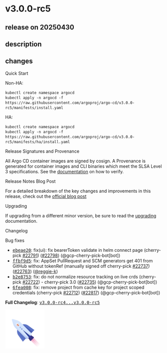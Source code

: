 # v3.0.0-rc5

## release on 20250430
## description
## changes
Quick Start

Non-HA:

    kubectl create namespace argocd
    kubectl apply -n argocd -f https://raw.githubusercontent.com/argoproj/argo-cd/v3.0.0-rc5/manifests/install.yaml

HA:

    kubectl create namespace argocd
    kubectl apply -n argocd -f https://raw.githubusercontent.com/argoproj/argo-cd/v3.0.0-rc5/manifests/ha/install.yaml

Release Signatures and Provenance

All Argo CD container images are signed by cosign. A Provenance is generated for container images and CLI binaries which meet the SLSA Level 3 specifications. See the <a href="https://argo-cd.readthedocs.io/en/stable/operator-manual/signed-release-assets" rel="nofollow">documentation</a> on how to verify.

Release Notes Blog Post

For a detailed breakdown of the key changes and improvements in this release, check out the <a href="https://blog.argoproj.io/argo-cd-v2-14-release-candidate-57a664791e2a" rel="nofollow">official blog post</a>

Upgrading

If upgrading from a different minor version, be sure to read the <a href="https://argo-cd.readthedocs.io/en/stable/operator-manual/upgrading/overview/" rel="nofollow">upgrading</a> documentation.

Changelog

Bug fixes

* <a class="commit-link" data-hovercard-type="commit" data-hovercard-url="https://github.com/argoproj/argo-cd/commit/ebeae20ff40aef654a0cfbffdade8aaf03d012c1/hovercard" href="https://github.com/argoproj/argo-cd/commit/ebeae20ff40aef654a0cfbffdade8aaf03d012c1"><tt>ebeae20</tt></a>: fix(ui): fix bearerToken validate in helm connect page (cherry-pick <a class="issue-link js-issue-link" data-error-text="Failed to load title" data-id="3019281323" data-permission-text="Title is private" data-url="https://github.com/argoproj/argo-cd/issues/22791" data-hovercard-type="pull_request" data-hovercard-url="/argoproj/argo-cd/pull/22791/hovercard" href="https://github.com/argoproj/argo-cd/pull/22791">#22791</a>) (<a class="issue-link js-issue-link" data-error-text="Failed to load title" data-id="3020391969" data-permission-text="Title is private" data-url="https://github.com/argoproj/argo-cd/issues/22798" data-hovercard-type="pull_request" data-hovercard-url="/argoproj/argo-cd/pull/22798/hovercard" href="https://github.com/argoproj/argo-cd/pull/22798">#22798</a>) (@gcp-cherry-pick-bot[bot])
* <a class="commit-link" data-hovercard-type="commit" data-hovercard-url="https://github.com/argoproj/argo-cd/commit/ffbf9d5911e9fd747d879987060162e108c70b2b/hovercard" href="https://github.com/argoproj/argo-cd/commit/ffbf9d5911e9fd747d879987060162e108c70b2b"><tt>ffbf9d5</tt></a>: fix: AppSet PullRequest and SCM generators get 401 from GitHub without tokenRef (manually signed off cherry-pick <a class="issue-link js-issue-link" data-error-text="Failed to load title" data-id="3008578824" data-permission-text="Title is private" data-url="https://github.com/argoproj/argo-cd/issues/22737" data-hovercard-type="pull_request" data-hovercard-url="/argoproj/argo-cd/pull/22737/hovercard" href="https://github.com/argoproj/argo-cd/pull/22737">#22737</a>) (<a class="issue-link js-issue-link" data-error-text="Failed to load title" data-id="3012719837" data-permission-text="Title is private" data-url="https://github.com/argoproj/argo-cd/issues/22763" data-hovercard-type="pull_request" data-hovercard-url="/argoproj/argo-cd/pull/22763/hovercard" href="https://github.com/argoproj/argo-cd/pull/22763">#22763</a>) (<a class="user-mention notranslate" data-hovercard-type="user" data-hovercard-url="/users/reggie-k/hovercard" data-octo-click="hovercard-link-click" data-octo-dimensions="link_type:self" href="https://github.com/reggie-k">@reggie-k</a>)
* <a class="commit-link" data-hovercard-type="commit" data-hovercard-url="https://github.com/argoproj/argo-cd/commit/b2e875323c7ce364ac19f49e65eaeca739ee8981/hovercard" href="https://github.com/argoproj/argo-cd/commit/b2e875323c7ce364ac19f49e65eaeca739ee8981"><tt>b2e8753</tt></a>: fix: do not normalize resource tracking on live crds (cherry-pick <a class="issue-link js-issue-link" data-error-text="Failed to load title" data-id="3004925233" data-permission-text="Title is private" data-url="https://github.com/argoproj/argo-cd/issues/22722" data-hovercard-type="pull_request" data-hovercard-url="/argoproj/argo-cd/pull/22722/hovercard" href="https://github.com/argoproj/argo-cd/pull/22722">#22722</a>) - cherry-pick 3.0 (<a class="issue-link js-issue-link" data-error-text="Failed to load title" data-id="3008300551" data-permission-text="Title is private" data-url="https://github.com/argoproj/argo-cd/issues/22735" data-hovercard-type="pull_request" data-hovercard-url="/argoproj/argo-cd/pull/22735/hovercard" href="https://github.com/argoproj/argo-cd/pull/22735">#22735</a>) (@gcp-cherry-pick-bot[bot])
* <a class="commit-link" data-hovercard-type="commit" data-hovercard-url="https://github.com/argoproj/argo-cd/commit/6fea0084478853777a43acfcd0165dfc137c68d7/hovercard" href="https://github.com/argoproj/argo-cd/commit/6fea0084478853777a43acfcd0165dfc137c68d7"><tt>6fea008</tt></a>: fix: remove project from cache key for project scoped credentials (cherry-pick <a class="issue-link js-issue-link" data-error-text="Failed to load title" data-id="3003582266" data-permission-text="Title is private" data-url="https://github.com/argoproj/argo-cd/issues/22712" data-hovercard-type="pull_request" data-hovercard-url="/argoproj/argo-cd/pull/22712/hovercard" href="https://github.com/argoproj/argo-cd/pull/22712">#22712</a>) (<a class="issue-link js-issue-link" data-error-text="Failed to load title" data-id="3026154493" data-permission-text="Title is private" data-url="https://github.com/argoproj/argo-cd/issues/22817" data-hovercard-type="pull_request" data-hovercard-url="/argoproj/argo-cd/pull/22817/hovercard" href="https://github.com/argoproj/argo-cd/pull/22817">#22817</a>) (@gcp-cherry-pick-bot[bot])

<strong>Full Changelog</strong>: <a class="commit-link" href="https://github.com/argoproj/argo-cd/compare/v3.0.0-rc4...v3.0.0-rc5"><tt>v3.0.0-rc4...v3.0.0-rc5</tt></a>

<a href="https://argoproj.github.io/cd/" rel="nofollow"><img src="https://raw.githubusercontent.com/argoproj/argo-site/master/content/pages/cd/gitops-cd.png" width="25%" style="max-width: 100%;"></a>

